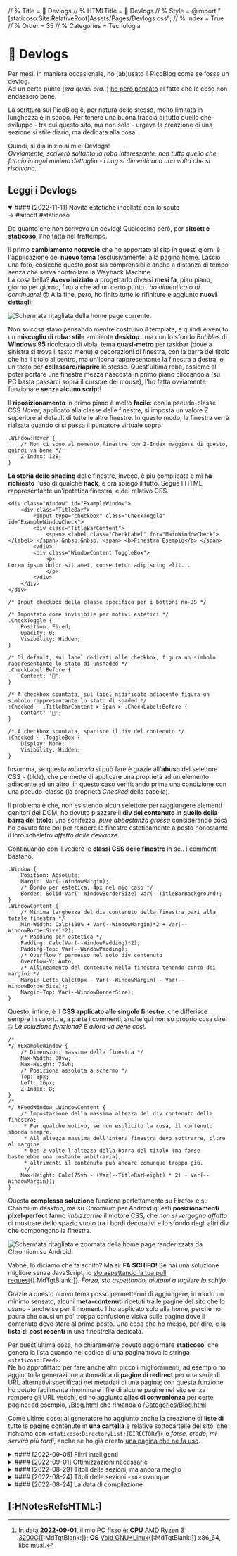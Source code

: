 // % Title = 💾 Devlogs
// % HTMLTitle = <span class="twa twa-floppy-disk twa-💾">💾</span> Devlogs
// % Style = @import "[staticoso:Site:RelativeRoot]Assets/Pages/Devlogs.css";
// % Index = True
// % Order = 35
// % Categories = Tecnologia

# <span class="twa twa-floppy-disk twa-💾">💾</span> Devlogs

Per mesi, in maniera occasionale, ho (ab)usato il PicoBlog come se fosse un devlog.  
Ad un certo punto (_era quasi ora.._) [ho però pensato](./PicoBlog.html#-2022-08-23-Devlogs) al fatto che le cose non andassero bene.

La scrittura sul PicoBlog è, per natura dello stesso, molto limitata in lunghezza e in scopo. Per tenere una buona traccia di tutto quello che sviluppo - tra cui questo sito, ma non solo - urgeva la creazione di una sezione si stile diario, ma dedicata alla cosa.

Quindi, si dia inizio ai miei Devlogs!  
_Ovviamente, scriverò soltanto la roba interessante, non tutto quello che faccio in ogni minimo dettaglio - i bug si dimenticano una volta che si risolvono._

## Leggi i Devlogs

<!-- noprocess />
<h3 class="NoTitle InlineBlock">Filtri:</h3>
<input type="checkbox" id="CheckBox-sitoctt" checked><label for="CheckBox-sitoctt">#sitoctt</label>
<input type="checkbox" id="CheckBox-staticoso" checked><label for="CheckBox-staticoso">#staticoso</label>
</ noprocess --->

<div markdown="1" class="BorderBoxContainer">

<details markdown="1" class="Box-sitoctt Box-staticoso" open><summary>
#### [2022-11-11] Novità estetiche incollate con lo sputo </summary>
-> #sitoctt #staticoso

Da quanto che non scrivevo un devlog! Qualcosina però, per **sitoctt e staticoso**, l'ho fatta nel frattempo.

Il primo **cambiamento notevole** che ho apportato al sito in questi giorni è l'applicazione del **nuovo tema** (esclusivamente) alla [pagina home](./index.html). Lascio una foto, cosicché questo post sia comprensibile anche a distanza di tempo senza che serva controllare la Wayback Machine.  
La cosa bella? **Avevo iniziato** a progettarlo diversi **mesi fa**, pian piano, giorno per giorno, fino a che ad un certo punto.. _ho dimenticato di continuare!_ 😵 Alla fine, però, ho finito tutte le rifiniture e aggiunto **nuovi dettagli**.

![Schermata ritagliata della home page corrente.]([staticoso:Folder:Assets:AbsoluteRoot]/Media/Screenshots/sitoctt/home-2022-11-06.png)

Non so cosa stavo pensando mentre costruivo il template, e quindi è venuto un **miscuglio di roba**: **stile** ambiente **desktop**.. ma con lo sfondo _Bubbles_ di **Windows 95** ricolorato di viola, tema **quasi-metro** per taskbar (dove a sinistra si trova il tasto menu) e decorazioni di finestra, con la barra del titolo che ha il titolo al centro, ma un'icona rappresentante la finestra a destra, e un tasto per **collassare/riaprire** le stesse. Quest'ultima roba, assieme al poter portare una finestra mezza nascosta in primo piano cliccandola (su PC basta passarci sopra il cursore del mouse), l'ho fatta ovviamente funzionare **senza alcuno script**!

Il **riposizionamento** in primo piano è molto **facile**: con la pseudo-classe CSS _Hover_, applicato alla classe delle finestre, si imposta un valore Z superiore al default di tutte le altre finestre. In questo modo, la finestra verrà rialzata quando ci si passa il puntatore virtuale sopra.

```{ .css .CodeScroll }
.Window:Hover {
	/* Non ci sono al momento finestre con Z-Index maggiore di questo, quindi va bene */
	Z-Index: 128;
}
```

**La storia dello shading** delle finestre, invece, è più complicata e mi **ha richiesto** l'uso di qualche **hack**, e ora spiego il tutto. Segue l'HTML rappresentante un'ipotetica finestra, e del relativo CSS.

```{ .html .CodeScroll }
<div class="Window" id="ExampleWindow">
	<div class="TitleBar">
		<input type="checkbox" class="CheckToggle" id="ExampleWindowCheck">
		<div class="TitleBarContent">
			<span> <label class="CheckLabel" for="MainWindowCheck"></label> </span> &nbsp;&nbsp; <span> <b>Finestra Esempio</b> </span>
		</div>
		<div class="WindowContent ToggleBox">
			<p>
Lorem ipsum dolor sit amet, consectetur adipiscing elit...
			</p>
		</div>
	</div>
</div>
```

```{ .css .CodeScroll }
/* Input checkbox della classe specifica per i bottoni no-JS */

/* Impostato come invisibile per motivi estetici */
.CheckToggle {
	Position: Fixed;
	Opacity: 0;
	Visibility: Hidden;
}

/* Di default, sui label dedicati alle checkbox, figura un simbolo rappresentante lo stato di unshaded */
.CheckLabel:Before {
	Content: '🔼';
}

/* A checkbox spuntata, sul label nidificato adiacente figura un simbolo rappresentante lo stato di shaded */
:Checked ~ .TitleBarContent > Span > .CheckLabel:Before {
	Content: '🔽';
}

/* A checkbox spuntata, sparisce il div del contenuto */
:Checked ~ .ToggleBox {
	Display: None;
	Visibility: Hidden;
}
```

Insomma, se questa _robaccia_ si può fare è grazie all'**abuso** del selettore CSS `~` (tilde), che permette di applicare una proprietà ad un elemento adiacente ad un altro, in questo caso verificando prima una condizione con una pseudo-classe (la proprietà _Checked_ della casella).

Il problema è che, non esistendo alcun selettore per raggiungere elementi genitori del DOM, ho dovuto piazzare il **div del contenuto in quello della barra del titolo**: una schifezza, _pure abbastanza grossa_ considerando cosa ho dovuto fare poi per rendere le finestre esteticamente a posto nonostante il loro scheletro _affetto dalle devianze_.

Continuando con il vedere le **classi CSS delle finestre** in sé.. i commenti bastano.

```{ .css .CodeScroll }
.Window {
	Position: Absolute;
	Margin: Var(--WindowMargin);
	/* Bordo per estetica, 4px nel mio caso */
	Border: Solid Var(--WindowBorderSize) Var(--TitleBarBackground);
}
.WindowContent {
	/* Minima larghezza del div contenuto della finestra pari alla totale finestra */
	Min-Width: Calc(100% + Var(--WindowMargin)*2 + Var(--WindowBorderSize)*2);
	/* Padding per estetica */
	Padding: Calc(Var(--WindowPadding)*2);
	Padding-Top: Var(--WindowPadding);
	/* Overflow Y permesso nel solo div contenuto 
	Overflow-Y: Auto;
	/* Allineamento del contenuto nella finestra tenendo conto dei margini */
	Margin-Left: Calc(0px - Var(--WindowMargin) - Var(--WindowBorderSize));
	Margin-Top: Var(--WindowBorderSize);
}
```

Questo, infine, è il **CSS applicato alle singole finestre**, che differisce sempre in valori.. e, a parte i commenti, anche qui non so proprio cosa dire! 🤐 _La soluzione funziona? E allora va bene così._

```{ .css .CodeScroll }
/*
*/ #ExampleWindow {
	/* Dimensioni massime della finestra */
	Max-Width: 80vw;
	Max-Height: 75vh;
	/* Posizione assoluta a schermo */
	Top: 8px;
	Left: 16px;
	Z-Index: 8;
}
/*
*/ #FeedWindow .WindowContent {
	/* Impostazione della massima altezza del div contenuto della finestra;
	 * Per qualche motivo, se non esplicito la cosa, il contenuto sborda sempre.
	 * All'altezza massima dell'intera finestra devo sottrarre, oltre al margine,
	 * ben 2 volte l'altezza della barra del titolo (ma forse basterebbe una costante arbitraria),
	 * altrimenti il contenuto può andare comunque troppo giù.
	 */
	Max-Height: Calc(75vh - (Var(--TitleBarHeight) * 2) - Var(--WindowMargin));
}
```

Questa **complessa soluzione** funziona perfettamente su Firefox e su Chromium desktop, ma su Chromium per Android questi **posizionamenti pixel-perfect** fanno _imbizzarrire_ il motore CSS, che _non si vergogna affatto_ di mostrare dello spazio vuoto tra i bordi decorativi e lo sfondo degli altri div che compongono la finestra.

![Schermata ritagliata e zoomata della home page renderizzata da Chromium su Android.]([staticoso:Folder:Assets:AbsoluteRoot]/Media/Screenshots/sitoctt/WM-Chromium-Mobile-Glitch.png)

Vabbè, lo diciamo che fa schifo? Ma sì: **FA SCHIFO!** Se hai una soluzione migliore senza JavaScript, io [sto aspettando la tua pull request](https://gitlab.com/octtspacc/sitoctt){[:MdTgtBlank:]}. _Forza, sto aspettando, aiutami a togliere lo schifo._

Grazie a questo nuovo tema posso permettermi di aggiungere, in modo un minimo sensato, alcuni **meta-contenuti** ripetuti tra le pagine del sito che lo usano - anche se per il momento l'ho applicato solo alla home, perchè ho paura che causi un po' troppa confusione visiva sulle pagine dove il contenuto deve stare al primo posto. Una cosa che ho messo, per dire, è la **lista di post recenti** in una finestrella dedicata.

Per quest'ultima cosa, ho chiaramente dovuto aggiornare **staticoso**, che genera la lista quando nel codice di una pagina trova la stringa `<staticoso:Feed>`.  
Ne ho approfittato per fare anche altri piccoli miglioramenti, ad esempio ho aggiunto la generazione automatica di **pagine di redirect** per una serie di URL alternativi specificati nei metadati di una pagina; con questa funzione ho potuto facilmente rinominare i file di alcune pagine nel sito senza rompere gli URL vecchi, ed ho aggiunto **alias di convenienza** per certe pagine: ad esempio, [/Blog.html](./Blog.html) che rimanda a [/Categories/Blog.html](./Categories/Blog.html).

Come ultime cose: al generatore ho aggiunto anche la creazione di **liste di** tutte le pagine contenute in **una cartella** e relative sottocartelle del sito, che richiamo con `<staticoso:DirectoryList:{DIRECTORY}>` e _forse, credo, mi servirà più tardi_, anche se ho già creato [una pagina che ne fa uso](./Posts/index.html).
</details>


<!-- ---- ---- --->


<details markdown="1" class="Box-sitoctt"><summary>
#### [2022-09-05] Filtri intelligenti </summary>
-> #sitoctt

_Le soluzioni semplici sono spesso le migliori_.  
Con questa filosofia, come in altri casi, ho preso e ho implementato questa piccola cosa che mi serviva sul **sitoctt**.

Al momento i Devlogs sono ancora un po' vuoti, ma, per quando inizieranno a riempirsi di più, sarebbe carino poter efficacemente **filtrare** le mie scritture **per categoria**.  
Problema risolto in appena qualche riga di HTML e CSS!

```{ .html .CodeScroll }
<input type="checkbox" id="CheckBox-CATEGORIA" checked>
<label for="CheckBox-CATEGORIA">#CATEGORIA</label>
...
```

```{ .css .CodeScroll }
.Box-CATEGORIA,
...
{
	Display: None;
}

/*
*/ #CheckBox-CATEGORIA:Checked ~ Div > .Box-CATEGORIA,
...
{
	Display: Inherit;
}
```

Mi basta questo codice di base - che devo però duplicare per ogni singola categoria - per definire degli elementi (che dovranno avere una o più classi di categoria; io uso `<details>` per avere i collassabili) che possono essere fatti sparire quando si toglie la spunta alle eventuali caselle.  
Diversi elementi possono inoltre appartenere a **multiple categorie**, cosa che per me è utile.

La cosa è molto più complicata a spiegarsi, di quanto non lo sia a farsi e _ad essere usata.. quindi..._ 😳!

_Nota: I simboli hash (#) nei nomi **visibili** delle categorie non centrano nulla con l'id HTML degli elementi, li uso come prefisso semplicemente per simboleggiare un hashtag._
</details>


<!-- ---- ---- --->


<details markdown="1" class="Box-staticoso"><summary>
#### [2022-09-01] Ottimizzazioni necessarie </summary>
-> #staticoso

Nei giorni appena passati ho apportato qualche **miglioria interna** a **staticoso**.

La prima cosa che ho fatto è stata aggiungere il supporto alla **compilazione differenziale** dei siti, ossia: ad ogni esecuzione, il programma ricompila solo le pagine che sono effettivamente cambiate dalla compilazione precedente, arrivando quindi ad una **maggiore efficienza**.

La funzione è **ancora da perfezionare**, in quanto non controlla se l'HTML di template cambia, ma solo se lo fanno i file di pagine e post.  
La cosa può risultare in confusione durante l'uso: eventuali utenti che usano il software (_me in primis_) magari modificano un template, non vedono le differenze dopo una ricompilazione, e _apriti cielo_. Per questo motivo, per il momento la funzionalità non è attiva di default; chi vuole usarla deve attivare una flag.

Oltre a ciò, la build differenziale va ancora a calcolare alcune cose che non cambiano, quindi non siamo ancora alla massima efficienza; per arrivarci, dovrò implementare una cache per alcune di quelle cose che servono solo durante l'esecuzione, in modo che il programma possa ripescarle dall'archiviazione locale.

La compilazione differenziale può arrivare a far **risparmiare tantissimo tempo**, reale oltre che di CPU, ma si può fare di più per guadagnare fino all'ultimo millisecondo della prima categoria: usare il **multithreading**.  
Con il multithreading - anche questo implementato parzialmente nei giorni passati - il programma può usare **tutti i processori** (fisici e logici) **allo stesso tempo**, anziché uno solo, dividendo quindi il tempo reale necessario al completamento di tutti i calcoli. Viene da sé che, più processori si hanno, più è possibile dividere il tempo.

Il mio sito, con **30 pagine Markdown** (ho escluso l'unica in Pug, che richiede una chiamata ad un programma esterno, apposta per testare) che in totale ad oggi pesano **~180 KB**, appena qualche giorno fa impiegava attorno ai 2200 millisecondi per compilarsi sul mio PC desktop[^ groso 2022-09-01]. Con le nuove ottimizzazioni, invece.. si parla di **~850 ms** per una compilazione pulita, e **~450 ms** per una differenziale senza alcuna modifica da ricompilare. Non male!

Giusto per, ho voluto fare un **test** - che, se avessi voluto fare davvero per bene, avrei dovuto fare in confronto ad altri generatori di siti statici - su un ipotetico sito da **1500 pagine**. Ho quindi copiato la cartella del mio sito, sdoppiato tutte le pagine per farle arrivare alla grossa cifra (in peso dei file avrò avuto un totale di **9 MB**, considerando `(180/30)*1500`), e ho acceso il programmino.  
Esecuzioni diverse hanno dato risultati un po' diversi, forse perché avevo diversi _altri programmi_ aperti che _mangiavano CPU_ (primo di tutti, Firefox che riproduceva un video da Invidious; almeno il 20% di CPU era occupato); ma posso dire di aver visto **~160 s** per una build pulita e **~17 s** per la differenziale (di nuovo, senza alcuna effettiva modifica).

![Schermata di Task Manager nel momento della compilazione del sito grosso.]([staticoso:Folder:Assets:AbsoluteRoot]/Media/Screenshots/Task-Manager-staticoso-Test-1500-2022-08-30.avif)

Quei 17 secondi in particolare, comunque, mostrano senza alcun dubbio che il mio codice **va ancora ottimizzato** - oltre il poco che ho già fatto. Vabbè, in ogni caso mi soddisfa già il punto in cui sono arrivata!
</details>


<!-- ---- ---- --->


<details markdown="1" class="Box-staticoso Box-sitoctt"><summary>
#### [2022-08-29] Titoli delle sezioni, ma ancora meglio </summary>
-> #staticoso #sitoctt

Soprattutto a causa della necessità di rendere **staticoso** leggermente più adatto alla creazione di siti di documentazione, oltre che di blog e cose così, ho sentito di dover apportare **qualche miglioramento** alla generazione dei _✨magici✨_ **titoli delle sezioni**.

Ispirandomi parzialmente a cosa fa [mdBook](https://rust-lang.github.io/mdBook){[:MdTgtBlank:]}, ho aggiunto un **target ancora** (`<a>`) al fianco di ogni heading nel testo.  
mdBook rende ogni titolo un link in sé; soluzione elegante ed intuitiva per copiare un link alla sezione all'istante, ma che può dare (da) problemi grossi in certi casi. Ad esempio, le sezioni `<details>`, _che io tanto amo_, diventerebbero difficili da aprire, perché gran parte della loro hitbox sarebbe coperta da quella di un link.  
Dovevo inventarmi qualcos'altro.

A livello di **HTML**, allora, staticoso genera per ogni titolo la seguente struttura: elemento heading, che contiene prima un elemento span racchiudente l'ancora, a sua volta contenente il semplice testo `»`, e poi un altro span (con id univoco) che ha il titolo in sé.  
Facendo un esempio pratico, questo è cosa esce fuori:  

```{ .html .CodeScroll }
<!--
--> <h1 class="SectionHeading">
	<span class="SectionLink">
		<a href="#-Titolo-di-esempio">
			<span>»</span>
		</a>
	</span>
	<span class="SectionTitle" id="-Titolo-di-esempio">
		Titolo di esempio
	</span>
</h1>
```

Senza CSS, i titoli sulla pagina renderizzata si vedono come al solito, eccetto per il fatto che hanno un carattere `»` cliccabile alla loro sinistra. Andrebbe bene già così, ma ovviamente io avevo la **personalizzazione** in mente da subito.  
Sul tema principale del **sitoctt**, infatti, ho personalizzato la cosa in modo da avere:

- L'emoji della catena (`🔗`) come carattere per il link;
- Il posizionamento un po' a sinistra del tastino, per far rimanere i titoli in linea con il testo normale;
- Opacità del carattere molto ridotta, e un po' meno ridotta quando il mouse/dito ci passa sopra;
- Evidenziazione e sottolineatura di un heading attivato.

In codice **CSS**, la mia visione si è tradotta in queste righe:  
```{ .css .CodeScroll }
.SectionTitle:Target {
	Color: #EEDDFF !Important;
	Background: #700070 !Important;
	Text-Decoration: Underline;
}
.SectionLink {
	Position: Absolute;
	Left: -1.5em;
	Opacity: 0.08;
}
.SectionLink:Hover {
	Opacity: 0.8;
}
.SectionLink > A::Before {
	Content: '🔗';
}
.SectionLink > A > Span {
	Font-Size: 0;
}
```

In tutta onestà, lo ripeto: forse per il sitoctt questa cosa non serviva; ma, per la [**documentazione di staticoso**](https://gitlab.com/octtspacc/staticoso-docs){[:MdTgtBlank:]}, credo **sarà utilissima**.
</details>


<!-- ---- ---- --->


<details markdown="1" class="Box-sitoctt"><summary>
#### [2022-08-24] Titoli delle sezioni - ora ovunque </summary>
-> #sitoctt

**Una delle caratteristiche** delle pagine di questo sito, anche quelle di blog - cosa che, riconosco, non si vede tutti i giorni, se non su Wikipedia (_che un blog non è_) - è **il menu con i titoli** delle sezioni della pagina.  
Su pagine con tanto e tanto contenuto è qualcosa di ottimo, perché **permette** a chi legge **di** saltare rapidamente tra diverse zone del testo, per poter **trovare al volo determinate informazioni**.

Il mio generatore di siti statici genera i menu con i titoli guardando (_appunto, direi_) i titoli (heading), presenti nel testo, quindi: _se quelli non ci sono, il menu non si riempie_.

Ecco, _io non so per quale assurdo motivo_, ma fino ad ora **ho tenuto senza titoli magici alcune pagine** (in particolare, quella del [PicoBlog](./PicoBlog.html)) che hanno contenuti divisi in sezioni collassabili.

È vero che, grazie ai collassabili (creati con il grazioso tag `<details>`), queste pagine sono facilmente scorrevoli, visto che a tutti gli effetti le stesse diventano un menu... ma, senza i titoli fatti per bene, è **impossibile linkare a sezioni** specifiche!  
Eh già, perché l'injecting dell'attributo `id` da parte di staticoso va, giustamente, a braccetto con la ricerca degli heading.

Un po' con il trova e sostituisci del mio editor di testo, e un po' a manina, **ho fatto questa sistemazione** nelle _2_ pagine in cui dovevo. Ora, anche per quelle, ho la possibilità di **creare** dei **link di rimando alle sezioni** che voglio.
</details>


<!-- ---- ---- --->


<details markdown="1" class="Box-staticoso Box-sitoctt"><summary>
#### [2022-08-24] La data di compilazione </summary>
-> #staticoso #sitoctt

È una cosina semplice, quella che ho fatto ieri (e che solo oggi ho tempo di scrivere), ma può secondo me avere **grandi implicazioni**: ho aggiunto a **staticoso** la possibilità di scrivere nell'HTML **il momento** (data e ora) **in cui** il programma **ha compilato** ogni pagina, che posso sfruttare aggiungendo la macro `\[staticoso:BuildTime]` dove preferisco.

Ritengo sia qualcosa di utile almeno per il **sitoctt**: mi fa più che piacere che il sito possa venire archiviato e distribuito parallelamente ai miei server - se non fosse stato così, non avrei scelto con tale convinzione la licenza **CC BY-SA** - però potrebbero sorgere problemi in caso venissero fatti circolare backup obsoleti _che non mettono in chiaro di esserlo_.

Nel tempo, **il sito** inevitabilmente **subisce modifiche**. Alcune sono semplici aggiunte, e in quei casi un archivio obsoleto del sito avrà banalmente cose in meno; altre volte, si tratta di rettifiche.  
Data la possibilità di quest'ultimo tipo di aggiornamenti, **è bene che chi legga una copia** del sito **possa** eventualmente **accorgersi** del fatto **che la stessa sia vecchia** (ad esempio, di una settimana o più, considerando la frequenza con cui di solito aggiorno il sito).

**Revisioni** ai miei vecchi contenuti **possono avvenire** per diversi fattori: magari ritengo giusto aggiornarli perché non più in linea con qualche verità oggettiva, oppure con le mie opinioni personali.  
Non che le versioni precedenti debbano per forza sparire - la cronologia di Git sta bene dove sta - ma il punto è che **le edizioni antiche del sitocto devono specificarlo bene**, **per evitare** di indurre una qualsiasi persona in **confusione**.

E quindi, alla fine, ecco che **ora ho la data di compilazione al piè di** ogni **pagina**.  
_O almeno, così è al momento in cui scrivo_. Non è mica da escludere che lo stile del mio sito possa cambiare prima o poi, e con esso anche il posizionamento della mia bella riga di testo! 😬️
</details>

</div>

## [:HNotesRefsHTML:]

[^ groso 2022-09-01]: In data **2022-09-01**, il mio PC fisso è: **CPU** [AMD Ryzen 3 3200G](https://www.amd.com/en/products/apu/amd-ryzen-3-3200g){[:MdTgtBlank:]}; **OS** [Void GNU+Linux](https://voidlinux.org){[:MdTgtBlank:]} x86_64, libc musl. 
